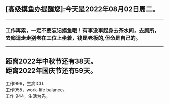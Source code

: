## [高级摸鱼办提醒您]:今天是2022年08月02日周二。
---
### 工作再累，一定不要忘记摸鱼哦！有事没事起身去茶水间，去厕所，去廊道走走别老在工位上坐着，钱是老板的,但命是自己的。
---
距离2022年中秋节还有38天。  
距离2022年国庆节还有59天。  
---
工作996，生病ICU.  
工作955，work–life balance。  
工作 944，生活为先。